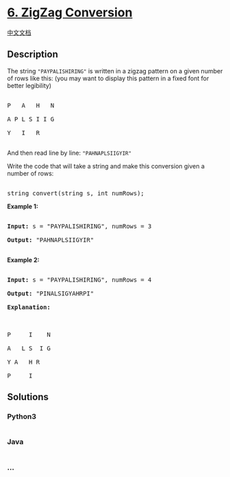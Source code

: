 # [6. ZigZag Conversion](https://leetcode.com/problems/zigzag-conversion)

[中文文档](/solution/0000-0099/0006.ZigZag%20Conversion/README.md)

## Description

<p>The string <code>&quot;PAYPALISHIRING&quot;</code> is written in a zigzag pattern on a given number of rows like this: (you may want to display this pattern in a fixed font for better legibility)</p>

<pre>

P   A   H   N

A P L S I I G

Y   I   R

</pre>

<p>And then read line by line: <code>&quot;PAHNAPLSIIGYIR&quot;</code></p>

<p>Write the code that will take a string and make this conversion given a number of rows:</p>

<pre>

string convert(string s, int numRows);</pre>

<p><strong>Example 1:</strong></p>

<pre>

<strong>Input:</strong> s = &quot;PAYPALISHIRING&quot;, numRows = 3

<strong>Output:</strong> &quot;PAHNAPLSIIGYIR&quot;

</pre>

<p><strong>Example 2:</strong></p>

<pre>

<strong>Input:</strong> s = &quot;PAYPALISHIRING&quot;, numRows =&nbsp;4

<strong>Output:</strong>&nbsp;&quot;PINALSIGYAHRPI&quot;

<strong>Explanation:</strong>



P     I    N

A   L S  I G

Y A   H R

P     I</pre>

## Solutions

<!-- tabs:start -->

### **Python3**

```python

```

### **Java**

```java

```

### **...**

```

```

<!-- tabs:end -->
